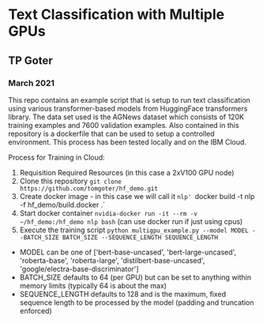 # Text Classification with Multiple GPUs
## TP Goter
### March 2021

This repo contains an example script that is setup to run text classification using various transformer-based models from HuggingFace transformers library. The data set used is the AGNews dataset which consists of 120K training examples and 7600 validation examples. Also contained in this repository is a dockerfile that can be used to setup a controlled environment. This process has been tested locally and on the IBM Cloud.

Process for Training in Cloud:

1. Requisition Required Resources (in this case a 2xV100 GPU node)
2. Clone this repository `git clone https://github.com/tomgoter/hf_demo.git`
3. Create docker image - in this case we will call it `nlp' `docker build -t nlp -f hf_demo/build.docker .`
4. Start docker container `nvidia-docker run -it --rm -v ~/hf_demo:/hf_demo nlp bash` (can use docker run if just using cpus)
5. Execute the training script ```python multigpu_example.py --model MODEL --BATCH_SIZE BATCH_SIZE --SEQUENCE_LENGTH SEQUENCE_LENGTH```
- MODEL can be one of ['bert-base-uncased', 'bert-large-uncased', 'roberta-base', 'roberta-large', 'distilbert-base-uncased', 'google/electra-base-discriminator']
- BATCH_SIZE defaults to 64 (per GPU) but can be set to anything within memory limits (typically 64 is about the max)
- SEQUENCE_LENGTH defaults to 128 and is the maximum, fixed sequence length to be processed by the model (padding and truncation enforced)
 


